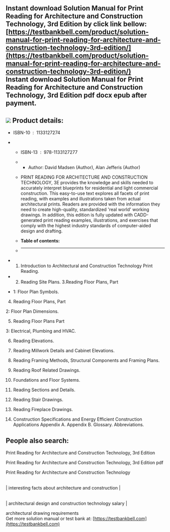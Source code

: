 Instant download **Solution Manual for Print Reading for Architecture and Construction Technology, 3rd Edition** by click link bellow:  
[https://testbankbell.com/product/solution-manual-for-print-reading-for-architecture-and-construction-technology-3rd-edition/](https://testbankbell.com/product/solution-manual-for-print-reading-for-architecture-and-construction-technology-3rd-edition/)  
**Instant download Solution Manual for Print Reading for Architecture and Construction Technology, 3rd Edition pdf docx epub after payment.**
---------------------------------------------------------------------------------------------------------------------------------------------


![](https://testbankbell.com/wp-content/uploads/2023/05/Solution-Manual-for-Print-Reading-for-Architecture-and-Construction-Technology-3rd-Edition-228x228-1.jpg)
**Product details:**
--------------------


* ISBN-10 ‏ : ‎ 1133127274
* * ISBN-13 ‏ : ‎ 978-1133127277
  * * Author: David Madsen (Author), Alan Jefferis (Author)
   
  * PRINT READING FOR ARCHITECTURE AND CONSTRUCTION TECHNOLOGY, 3E provides the knowledge and skills needed to accurately interpret blueprints for residential and light commercial construction. This easy-to-use text explores all facets of print reading, with examples and illustrations taken from actual architectural prints. Readers are provided with the information they need to create high-quality, standardized 'real world' working drawings. In addition, this edition is fully updated with CADD-generated print reading examples, illustrations, and exercises that comply with the highest industry standards of computer-aided design and drafting.
  * **Table of contents:**
  * ----------------------
 
* 1. Introduction to Architectural and Construction Technology Print Reading.
 
* 2. Reading Site Plans. 3.Reading Floor Plans, Part
 
* 1: Floor Plan Symbols.

4. Reading Floor Plans, Part

2: Floor Plan Dimensions.


5. Reading Floor Plans Part

3: Electrical, Plumbing and HVAC.


6. Reading Elevations.

7. Reading Millwork Details and Cabinet Elevations.

8. Reading Framing Methods, Structural Components and Framing Plans.

9. Reading Roof Related Drawings.

10. Foundations and Floor Systems.

11. Reading Sections and Details.

12. Reading Stair Drawings.

13. Reading Fireplace Drawings.

14. Construction Specifications and Energy Efficient Construction Applications Appendix A. Appendix B. Glossary. Abbreviations.

**People also search:**
-----------------------


Print Reading for Architecture and Construction Technology, 3rd Edition

Print Reading for Architecture and Construction Technology, 3rd Edition pdf

Print Reading for Architecture and Construction Technology


|  |
| --- |
| 
interesting facts about architecture and construction
 |




 |  |
 | --- |
 | 
 architectural design and construction technology salary
  |


  architectural drawing requirements  
   Get more solution manual or test bank at: [https://testbankbell.com](https://testbankbell.com)

